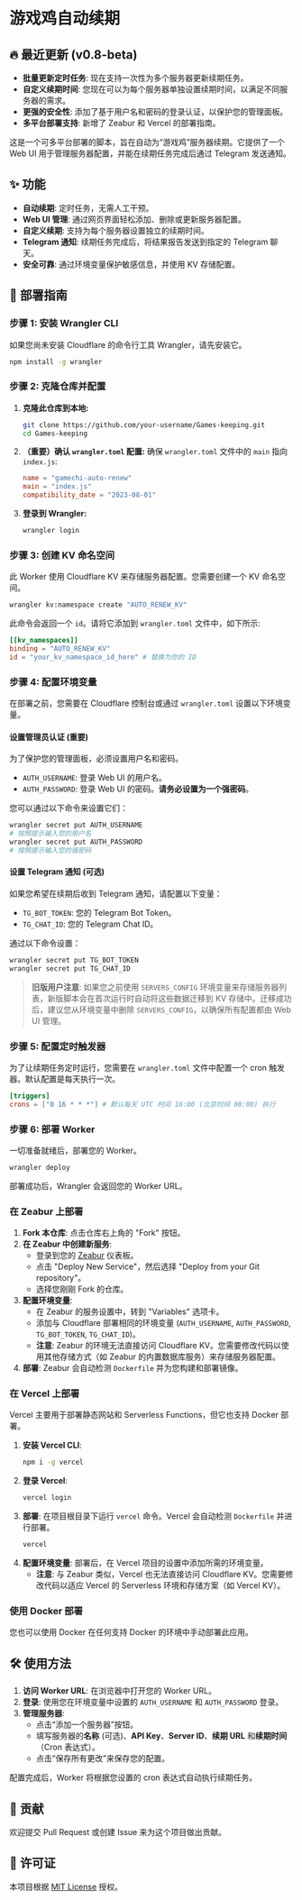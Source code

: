 # 游戏鸡自动续期

## 🔥 最近更新 (v0.8-beta)

- **批量更新定时任务**: 现在支持一次性为多个服务器更新续期任务。
- **自定义续期时间**: 您现在可以为每个服务器单独设置续期时间，以满足不同服务器的需求。
- **更强的安全性**: 添加了基于用户名和密码的登录认证，以保护您的管理面板。
- **多平台部署支持**: 新增了 Zeabur 和 Vercel 的部署指南。

这是一个可多平台部署的脚本，旨在自动为“游戏鸡”服务器续期。它提供了一个 Web UI 用于管理服务器配置，并能在续期任务完成后通过 Telegram 发送通知。

## ✨ 功能

- **自动续期**: 定时任务，无需人工干预。
- **Web UI 管理**: 通过网页界面轻松添加、删除或更新服务器配置。
- **自定义续期**: 支持为每个服务器设置独立的续期时间。
- **Telegram 通知**: 续期任务完成后，将结果报告发送到指定的 Telegram 聊天。
- **安全可靠**: 通过环境变量保护敏感信息，并使用 KV 存储配置。

## 🚀 部署指南

### 步骤 1: 安装 Wrangler CLI

如果您尚未安装 Cloudflare 的命令行工具 Wrangler，请先安装它。

```bash
npm install -g wrangler
```

### 步骤 2: 克隆仓库并配置

1.  **克隆此仓库到本地:**
    ```bash
    git clone https://github.com/your-username/Games-keeping.git
    cd Games-keeping
    ```

2.  **（重要）确认 `wrangler.toml` 配置:**
    确保 `wrangler.toml` 文件中的 `main` 指向 `index.js`:
    ```toml
    name = "gamechi-auto-renew"
    main = "index.js"
    compatibility_date = "2023-08-01"
    ```

3.  **登录到 Wrangler:**
    ```bash
    wrangler login
    ```

### 步骤 3: 创建 KV 命名空间

此 Worker 使用 Cloudflare KV 来存储服务器配置。您需要创建一个 KV 命名空间。

```bash
wrangler kv:namespace create "AUTO_RENEW_KV"
```

此命令会返回一个 `id`。请将它添加到 `wrangler.toml` 文件中，如下所示:

```toml
[[kv_namespaces]]
binding = "AUTO_RENEW_KV"
id = "your_kv_namespace_id_here" # 替换为你的 ID
```

### 步骤 4: 配置环境变量

在部署之前，您需要在 Cloudflare 控制台或通过 `wrangler.toml` 设置以下环境变量。

#### 设置管理员认证 (重要)

为了保护您的管理面板，必须设置用户名和密码。

-   `AUTH_USERNAME`: 登录 Web UI 的用户名。
-   `AUTH_PASSWORD`: 登录 Web UI 的密码。**请务必设置为一个强密码**。

您可以通过以下命令来设置它们：
```bash
wrangler secret put AUTH_USERNAME
# 按照提示输入您的用户名
wrangler secret put AUTH_PASSWORD
# 按照提示输入您的强密码
```

#### 设置 Telegram 通知 (可选)

如果您希望在续期后收到 Telegram 通知，请配置以下变量：

-   `TG_BOT_TOKEN`: 您的 Telegram Bot Token。
-   `TG_CHAT_ID`: 您的 Telegram Chat ID。

通过以下命令设置：
```bash
wrangler secret put TG_BOT_TOKEN
wrangler secret put TG_CHAT_ID
```

> **旧版用户注意**:
> 如果您之前使用 `SERVERS_CONFIG` 环境变量来存储服务器列表，新版脚本会在首次运行时自动将这些数据迁移到 KV 存储中。迁移成功后，建议您从环境变量中删除 `SERVERS_CONFIG`，以确保所有配置都由 Web UI 管理。

### 步骤 5: 配置定时触发器

为了让续期任务定时运行，您需要在 `wrangler.toml` 文件中配置一个 cron 触发器。默认配置是每天执行一次。

```toml
[triggers]
crons = ["0 16 * * *"] # 默认每天 UTC 时间 16:00 (北京时间 00:00) 执行
```

### 步骤 6: 部署 Worker

一切准备就绪后，部署您的 Worker。

```bash
wrangler deploy
```

部署成功后，Wrangler 会返回您的 Worker URL。

### 在 Zeabur 上部署

1.  **Fork 本仓库**: 点击仓库右上角的 "Fork" 按钮。
2.  **在 Zeabur 中创建新服务**:
    *   登录到您的 [Zeabur](https://zeabur.com) 仪表板。
    *   点击 "Deploy New Service"，然后选择 "Deploy from your Git repository"。
    *   选择您刚刚 Fork 的仓库。
3.  **配置环境变量**:
    *   在 Zeabur 的服务设置中，转到 "Variables" 选项卡。
    *   添加与 Cloudflare 部署相同的环境变量 (`AUTH_USERNAME`, `AUTH_PASSWORD`, `TG_BOT_TOKEN`, `TG_CHAT_ID`)。
    *   **注意**: Zeabur 的环境无法直接访问 Cloudflare KV。您需要修改代码以使用其他存储方式（如 Zeabur 的内置数据库服务）来存储服务器配置。
4.  **部署**: Zeabur 会自动检测 `Dockerfile` 并为您构建和部署镜像。

### 在 Vercel 上部署

Vercel 主要用于部署静态网站和 Serverless Functions，但它也支持 Docker 部署。

1.  **安装 Vercel CLI**:
    ```bash
    npm i -g vercel
    ```
2.  **登录 Vercel**:
    ```bash
    vercel login
    ```
3.  **部署**:
    在项目根目录下运行 `vercel` 命令。Vercel 会自动检测 `Dockerfile` 并进行部署。
    ```bash
    vercel
    ```
4.  **配置环境变量**:
    部署后，在 Vercel 项目的设置中添加所需的环境变量。
    *   **注意**: 与 Zeabur 类似，Vercel 也无法直接访问 Cloudflare KV。您需要修改代码以适应 Vercel 的 Serverless 环境和存储方案（如 Vercel KV）。

### 使用 Docker 部署

您也可以使用 Docker 在任何支持 Docker 的环境中手动部署此应用。



## 🛠️ 使用方法

1.  **访问 Worker URL**: 在浏览器中打开您的 Worker URL。
2.  **登录**: 使用您在环境变量中设置的 `AUTH_USERNAME` 和 `AUTH_PASSWORD` 登录。
3.  **管理服务器**:
    -   点击“添加一个服务器”按钮。
    -   填写服务器的**名称** (可选)、**API Key**、**Server ID**、**续期 URL** 和**续期时间**（Cron 表达式）。
    -   点击“保存所有更改”来保存您的配置。

配置完成后，Worker 将根据您设置的 cron 表达式自动执行续期任务。

## 🤝 贡献

欢迎提交 Pull Request 或创建 Issue 来为这个项目做出贡献。

## 📄 许可证

本项目根据 [MIT License](LICENSE) 授权。
